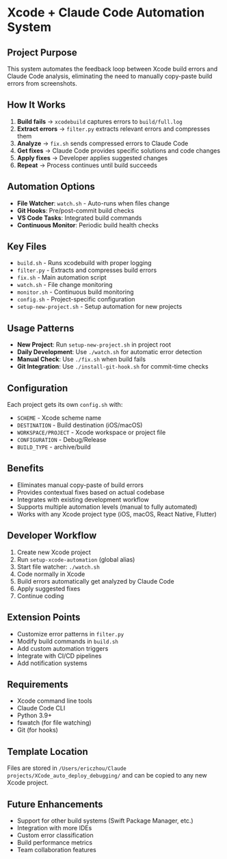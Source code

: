 # Xcode + Claude Code Automation System

## Project Purpose
This system automates the feedback loop between Xcode build errors and Claude Code analysis, eliminating the need to manually copy-paste build errors from screenshots.

## How It Works
1. **Build fails** → `xcodebuild` captures errors to `build/full.log`
2. **Extract errors** → `filter.py` extracts relevant errors and compresses them
3. **Analyze** → `fix.sh` sends compressed errors to Claude Code
4. **Get fixes** → Claude Code provides specific solutions and code changes
5. **Apply fixes** → Developer applies suggested changes
6. **Repeat** → Process continues until build succeeds

## Automation Options
- **File Watcher**: `watch.sh` - Auto-runs when files change
- **Git Hooks**: Pre/post-commit build checks
- **VS Code Tasks**: Integrated build commands
- **Continuous Monitor**: Periodic build health checks

## Key Files
- `build.sh` - Runs xcodebuild with proper logging
- `filter.py` - Extracts and compresses build errors
- `fix.sh` - Main automation script
- `watch.sh` - File change monitoring
- `monitor.sh` - Continuous build monitoring
- `config.sh` - Project-specific configuration
- `setup-new-project.sh` - Setup automation for new projects

## Usage Patterns
- **New Project**: Run `setup-new-project.sh` in project root
- **Daily Development**: Use `./watch.sh` for automatic error detection
- **Manual Check**: Use `./fix.sh` when build fails
- **Git Integration**: Use `./install-git-hook.sh` for commit-time checks

## Configuration
Each project gets its own `config.sh` with:
- `SCHEME` - Xcode scheme name
- `DESTINATION` - Build destination (iOS/macOS)
- `WORKSPACE/PROJECT` - Xcode workspace or project file
- `CONFIGURATION` - Debug/Release
- `BUILD_TYPE` - archive/build

## Benefits
- Eliminates manual copy-paste of build errors
- Provides contextual fixes based on actual codebase
- Integrates with existing development workflow
- Supports multiple automation levels (manual to fully automated)
- Works with any Xcode project type (iOS, macOS, React Native, Flutter)

## Developer Workflow
1. Create new Xcode project
2. Run `setup-xcode-automation` (global alias)
3. Start file watcher: `./watch.sh`
4. Code normally in Xcode
5. Build errors automatically get analyzed by Claude Code
6. Apply suggested fixes
7. Continue coding

## Extension Points
- Customize error patterns in `filter.py`
- Modify build commands in `build.sh`
- Add custom automation triggers
- Integrate with CI/CD pipelines
- Add notification systems

## Requirements
- Xcode command line tools
- Claude Code CLI
- Python 3.9+
- fswatch (for file watching)
- Git (for hooks)

## Template Location
Files are stored in `/Users/ericzhou/Claude projects/XCode_auto_deploy_debugging/` and can be copied to any new Xcode project.

## Future Enhancements
- Support for other build systems (Swift Package Manager, etc.)
- Integration with more IDEs
- Custom error classification
- Build performance metrics
- Team collaboration features